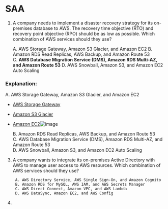 # SAA

1. A company needs to implement a disaster recovery strategy for its on-premises database to AWS. The recovery time objective (RTO) and recovery point objective (RPO) should be as low as possible. Which combination of AWS services should they use?
   
   A. AWS Storage Gateway, Amazon S3 Glacier, and Amazon EC2 
   B. Amazon RDS Read Replicas, AWS Backup, and Amazon Route 53  
   C. **AWS Database Migration Service (DMS), Amazon RDS Multi-AZ, and Amazon Route 53** 
   D. AWS Snowball, Amazon S3, and Amazon EC2 Auto Scaling
### Explanation:  
   A. AWS Storage Gateway, Amazon S3 Glacier, and Amazon EC2 
- [AWS Storage Gateway](https://docs.aws.amazon.com/storagegateway/latest/userguide/WhatIsStorageGateway.html)
- [Amazon S3 Glacier](https://docs.aws.amazon.com/amazonglacier/latest/dev/introduction.html)
- [Amazon EC2](https://docs.aws.amazon.com/AWSEC2/latest/UserGuide/concepts.html)![image](https://github.com/George-Palangattil/SAAJuly2004/assets/118212634/05083989-5128-4f22-b19c-f6c3a1f017b0)


   B. Amazon RDS Read Replicas, AWS Backup, and Amazon Route 53  
   C. AWS Database Migration Service (DMS), Amazon RDS Multi-AZ, and Amazon Route 53  
   D. AWS Snowball, Amazon S3, and Amazon EC2 Auto Scaling
		
  
		

3. A company wants to integrate its on-premises Active Directory with AWS to manage user access to AWS resources. Which combination of AWS services should they use?
		
		A. AWS Directory Service, AWS Single Sign-On, and Amazon Cognito  
		B. Amazon RDS for MySQL, AWS IAM, and AWS Secrets Manager  
		C. AWS Direct Connect, Amazon VPC, and AWS Lambda  
		D. AWS DataSync, Amazon EC2, and AWS Config  
		

4. 



   

